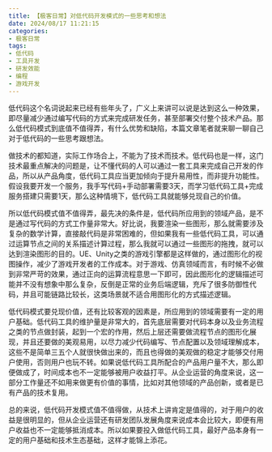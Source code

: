 ```yaml
---
title: 【极客日常】对低代码开发模式的一些思考和想法
date: 2024/08/17 11:21:15
categories:
- 极客日常
tags:
- 低代码
- 工具开发
- 研发效能
- 编程
- 游戏开发
---
```


低代码这个名词说起来已经有些年头了，广义上来讲可以说是达到这么一种效果，即尽量减少通过编写代码的方式来完成研发任务，甚至部署交付整个技术产品。那么低代码模式到底值不值得弄，有什么优势和缺陷，本篇文章笔者就来聊一聊自己对于低代码的一些思考跟想法。

做技术的都知道，实际工作场合上，不能为了技术而技术。低代码也是一样，这门技术最重点解决的问题是，让不懂代码的人可以通过一套工具来完成自己开发的作品，所以从产品角度，低代码工具应当更加倾向于提升易用性，而非提升功能性。假设我要开发一个服务，我手写代码+手动部署需要3天，而学习低代码工具+完成服务搭建只需要1天，那么这种情境下，低代码工具就能够兑现自己的价值。

<!-- more -->

所以低代码模式值不值得弄，最先决的条件是，低代码所应用到的领域产品，是不是通过写代码的方式工作量非常大。好比说，我要渲染一些图形，那么就需要涉及复杂的数学计算，直接敲代码是非常困难的，但如果我有一些低代码工具，可以通过运算节点之间的关系描述计算过程，那么我就可以通过一些图形的拖拽，就可以达到渲染图形的目的。UE、Unity之类的游戏引擎都是这样做的，通过图形化的视图操作，减少了游戏开发者的工作成本。对于游戏、仿真领域而言，有时候不必做到非常严苛的效果，通过正向的运算流程意思一下即可，因此图形化的逻辑描述可能并不没有想象中那么复杂，反倒是正常的业务后端逻辑，充斥了很多防御性代码，并且可能链路比较长，这类场景就不适合用图形化的方式描述逻辑。

低代码模式要兑现价值，还有比较客观的因素是，所应用到的领域需要有一定的用户基础。低代码工具的维护量是非常大的，首先底层需要对代码本身以及业务流程之类的节点做封装，起到一个宏的作用，然后上层还需要做流程节点的图形化展现，并且还要做的美观易用，以尽力减少代码编写、节点配置以及领域理解成本，这些不是简单三五个人就很快做出来的，而且也得做的美观做的稳定才能够交付用户使用，否则用户也玩不转。如果说低代码工具所配合的产品用户量不大，那么即便做成了，时间成本也不一定能够被用户收益打平。从企业运营的角度来说，这一部分工作量还不如用来做更有价值的事情，比如对其他领域的产品创新，或者是已有产品的技术复用。

总的来说，低代码开发模式值不值得做，从技术上讲肯定是值得的，对于用户的收益是很明显的，但从企业运营还有研发团队发展角度来说成本会比较大，即便有用户收益也不一定能够抵消成本。所以如果要投入做低代码工具，最好产品本身有一定的用户基础和技术生态基础，这样才能锦上添花。
